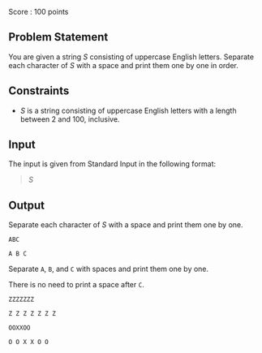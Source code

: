 Score : $100$ points

## Problem Statement

You are given a string $S$ consisting of uppercase English letters. Separate each character of $S$ with a space and print them one by one in order.

## Constraints

- $S$ is a string consisting of uppercase English letters with a length between $2$ and $100$, inclusive.

## Input

The input is given from Standard Input in the following format:

> $S$

## Output

Separate each character of $S$ with a space and print them one by one.

```input1
ABC
```

```output1
A B C
```

Separate `A`, `B`, and `C` with spaces and print them one by one.

There is no need to print a space after `C`.

```input2
ZZZZZZZ
```

```output2
Z Z Z Z Z Z Z
```

```input3
OOXXOO
```

```output3
O O X X O O
```